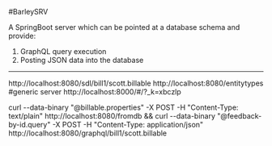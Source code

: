 #BarleySRV

A SpringBoot server which can be pointed at a database schema and provide:
1. GraphQL query execution
2. Posting JSON data into the database










---------------
http://localhost:8080/sdl/bill1/scott.billable
http://localhost:8080/entitytypes
#generic server
http://localhost:8000/#/?_k=xbczlp

 curl --data-binary  "@billable.properties" -X POST -H "Content-Type: text/plain" http://localhost:8080/fromdb  && curl --data-binary      "@feedback-by-id.query" -X POST -H "Content-Type: application/json" http://localhost:8080/graphql/bill1/scott.billable
